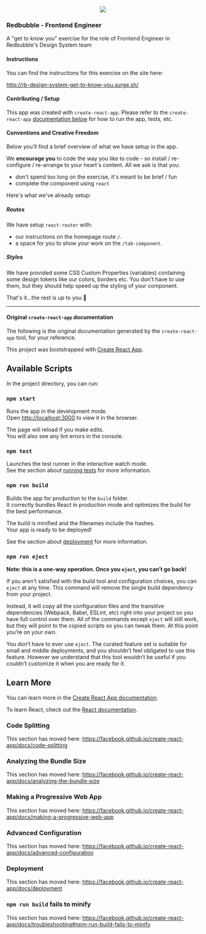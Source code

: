 <center><img src="https://github.com/redbubble/react-get-to-know-you/raw/master/src/hero.png" /></center>

### Redbubble - Frontend Engineer

A "get to know you" exercise for the role of Frontend Engineer in Redbubble's Design System team


#### Instructions

You can find the instructions for this exercise on the site here:

http://rb-design-system-get-to-know-you.surge.sh/

#### Contributing / Setup

This app was created with `create-react-app`. Please refer to the `create-react-app` [documentation below](https://github.com/redbubble/react-get-to-know-you#available-scripts) for how to run the app, tests, etc.

#### Conventions and Creative Freedom

Below you'll find a brief overview of what we have setup in the app.

We **encourage you** to code the way you like to code - so install / re-configure / re-arrange to your heart's content. All we ask is that you:

- don't spend too long on the exercise, it's meant to be brief / fun
- complete the component using `react`

Here's what we've already setup:

##### Routes

We have setup `react-router` with:

- our instructions on the homepage route `/`.
- a space for you to show your work on the `/tab-component`.

##### Styles

We have provided some CSS Custom Properties (variables) containing some design tokens like our colors, borders etc. You don't have to use them, but they should help speed up the styling of your component.

That's it...the rest is up to you 🚀


---------


#### Original `create-react-app` documentation

The following is the original documentation generated by the `create-react-app` tool, for your reference.

This project was bootstrapped with [Create React App](https://github.com/facebook/create-react-app).

## Available Scripts

In the project directory, you can run:

### `npm start`

Runs the app in the development mode.<br>
Open [http://localhost:3000](http://localhost:3000) to view it in the browser.

The page will reload if you make edits.<br>
You will also see any lint errors in the console.

### `npm test`

Launches the test runner in the interactive watch mode.<br>
See the section about [running tests](https://facebook.github.io/create-react-app/docs/running-tests) for more information.

### `npm run build`

Builds the app for production to the `build` folder.<br>
It correctly bundles React in production mode and optimizes the build for the best performance.

The build is minified and the filenames include the hashes.<br>
Your app is ready to be deployed!

See the section about [deployment](https://facebook.github.io/create-react-app/docs/deployment) for more information.

### `npm run eject`

**Note: this is a one-way operation. Once you `eject`, you can’t go back!**

If you aren’t satisfied with the build tool and configuration choices, you can `eject` at any time. This command will remove the single build dependency from your project.

Instead, it will copy all the configuration files and the transitive dependencies (Webpack, Babel, ESLint, etc) right into your project so you have full control over them. All of the commands except `eject` will still work, but they will point to the copied scripts so you can tweak them. At this point you’re on your own.

You don’t have to ever use `eject`. The curated feature set is suitable for small and middle deployments, and you shouldn’t feel obligated to use this feature. However we understand that this tool wouldn’t be useful if you couldn’t customize it when you are ready for it.

## Learn More

You can learn more in the [Create React App documentation](https://facebook.github.io/create-react-app/docs/getting-started).

To learn React, check out the [React documentation](https://reactjs.org/).

### Code Splitting

This section has moved here: https://facebook.github.io/create-react-app/docs/code-splitting

### Analyzing the Bundle Size

This section has moved here: https://facebook.github.io/create-react-app/docs/analyzing-the-bundle-size

### Making a Progressive Web App

This section has moved here: https://facebook.github.io/create-react-app/docs/making-a-progressive-web-app

### Advanced Configuration

This section has moved here: https://facebook.github.io/create-react-app/docs/advanced-configuration

### Deployment

This section has moved here: https://facebook.github.io/create-react-app/docs/deployment

### `npm run build` fails to minify

This section has moved here: https://facebook.github.io/create-react-app/docs/troubleshooting#npm-run-build-fails-to-minify


